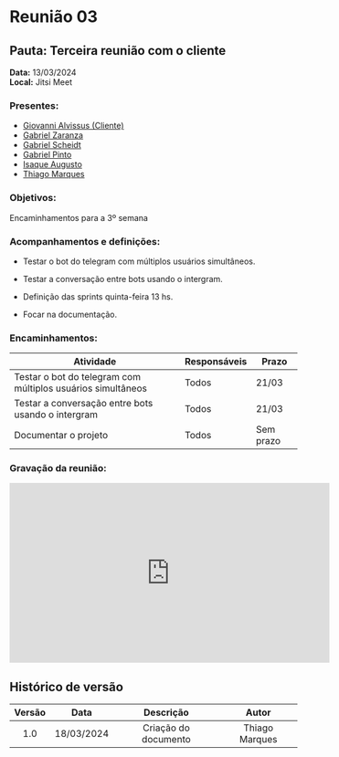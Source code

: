 # Reunião 03

## Pauta: Terceira reunião com o cliente

**Data:** 13/03/2024  
**Local:** Jitsi Meet  

### Presentes:
- [Giovanni Alvissus (Cliente)](https://github.com/giovanni1106)<br>
- [Gabriel Zaranza](https://github.com/GZaranza)<br>
- [Gabriel Scheidt](https://github.com/Gxaite)<br>
- [Gabriel Pinto](https://github.com/GabrielSPinto)<br>
- [Isaque Augusto](https://github.com/seraphritt)<br>
- [Thiago Marques](https://github.com/MarquesAerospace)<br>

### Objetivos:
Encaminhamentos para a 3º semana

### Acompanhamentos e definições:  

- Testar o bot do telegram com múltiplos usuários simultâneos.

- Testar a conversação entre bots usando o intergram.

- Definição das sprints quinta-feira 13 hs.

- Focar na documentação.

### Encaminhamentos:

| Atividade                            | Responsáveis | Prazo   |
|--------------------------------------|--------------|---------|
| Testar o bot do telegram com múltiplos usuários simultâneos  | Todos     | 21/03   |
| Testar a conversação entre bots usando o intergram| Todos      | 21/03   |
| Documentar o projeto                | Todos        | Sem prazo |

### Gravação da reunião:
<iframe width="560" height="315" src="https://www.youtube.com/embed/zCJsJFQPZGI?si=FZa2KoHyLR4N_7Sb" title="YouTube video player" frameborder="0" allow="accelerometer; autoplay; clipboard-write; encrypted-media; gyroscope; picture-in-picture; web-share" referrerpolicy="strict-origin-when-cross-origin" allowfullscreen></iframe>

## Histórico de versão

| Versão |    Data    |                       Descrição                       |      Autor       |
| :----: | :--------: | :---------------------------------------------------: | :--------------: |
|  1.0   | 18/03/2024 |           Criação do documento                        |  Thiago Marques  |